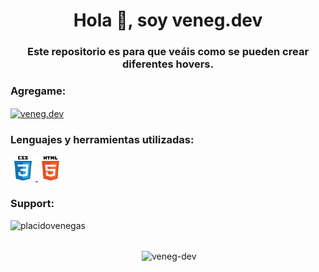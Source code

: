 <h1 align="center">Hola 👋, soy veneg.dev</h1>
<h3 align="center">Este repositorio es para que veáis como se pueden crear diferentes hovers.</h3>


<h3 align="left">Agregame:</h3>
<p align="left">
<a href="https://instagram.com/veneg.dev" target="blank"><img align="center" src="https://raw.githubusercontent.com/rahuldkjain/github-profile-readme-generator/master/src/images/icons/Social/instagram.svg" alt="veneg.dev" height="30" width="40" /></a>
</p>

<h3 align="left">Lenguajes y herramientas utilizadas:</h3>
<p align="left"> <a href="https://www.w3schools.com/css/" target="_blank" rel="noreferrer"> <img src="https://raw.githubusercontent.com/devicons/devicon/master/icons/css3/css3-original-wordmark.svg" alt="css3" width="40" height="40"/> </a> <a href="https://www.w3.org/html/" target="_blank" rel="noreferrer"> <img src="https://raw.githubusercontent.com/devicons/devicon/master/icons/html5/html5-original-wordmark.svg" alt="html5" width="40" height="40"/> </a> </p>

<h3 align="left">Support:</h3>
<p><a href="https://ko-fi.com/placidovenegas"> <img align="left" src="https://cdn.ko-fi.com/cdn/kofi3.png?v=3" height="50" width="210" alt="placidovenegas" /></a></p><br><br>

<p><img align="center" src="https://github-readme-streak-stats.herokuapp.com/?user=veneg-dev&" alt="veneg-dev" /></p>
